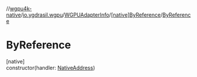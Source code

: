 //[wgpu4k-native](../../../../index.md)/[io.ygdrasil.wgpu](../../index.md)/[WGPUAdapterInfo](../index.md)/[[native]ByReference](index.md)/[ByReference](-by-reference.md)

# ByReference

[native]\
constructor(handler: [NativeAddress](../../../ffi/-native-address/index.md))